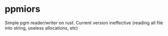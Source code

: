 # ppmiors
Simple pgm reader/writer on rust. Current version ineffective (reading all file into string, useless allocations, etc)
